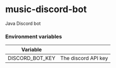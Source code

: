 # music-discord-bot
Java Discord bot

### Environment variables
| Variable                |                          |
|----------------------|---------------------------------------------------|
| DISCORD_BOT_KEY      | The discord API key                               |

